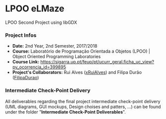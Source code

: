 # LPOO eLMaze
LPOO Second Project using libGDX

### Project Infos
* **Date:** 2nd Year, 2nd Semester, 2017/2018
* **Course:** Laboratório de Programação Orientada a Objetos (LPOO) | Object Oriented Programming Laboratories
* **Course Link:** https://sigarra.up.pt/feup/pt/ucurr_geral.ficha_uc_view?pv_ocorrencia_id=399895
* **Project's Collaborators:** Rui Alves (<u>xRuiAlves</u>) and Filipa Durão (<u>FilipaDurao</u>)

### Intermediate Check-Point Delivery
All deliverables regarding the final project intermediate check-point delivery (UML diagrams, GUI mockups, Design choises and patters, ...) can be found under the folder "<b>Intermediate Check-Point Deliverables</b>".
